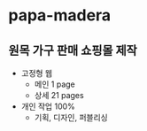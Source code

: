 ﻿# papa-madera
## 원목 가구 판매 쇼핑몰 제작

+ 고정형 웹
  + 메인 1 page
  + 상세 21 pages
+ 개인 작업 100%
  + 기획, 디자인, 퍼블리싱
